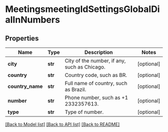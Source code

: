 # MeetingsmeetingIdSettingsGlobalDialInNumbers

## Properties
Name | Type | Description | Notes
------------ | ------------- | ------------- | -------------
**city** | **str** | City of the number, if any, such as Chicago. | [optional] 
**country** | **str** | Country code, such as BR. | [optional] 
**country_name** | **str** | Full name of country, such as Brazil. | [optional] 
**number** | **str** | Phone number, such as +1 2332357613. | [optional] 
**type** | **str** | Type of number.  | [optional] 

[[Back to Model list]](../README.md#documentation-for-models) [[Back to API list]](../README.md#documentation-for-api-endpoints) [[Back to README]](../README.md)

